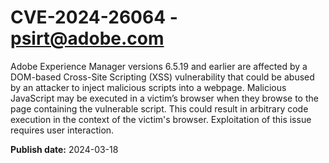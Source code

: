 # CVE-2024-26064 - psirt@adobe.com

Adobe Experience Manager versions 6.5.19 and earlier are affected by a DOM-based Cross-Site Scripting (XSS) vulnerability that could be abused by an attacker to inject malicious scripts into a webpage. Malicious JavaScript may be executed in a victim’s browser when they browse to the page containing the vulnerable script. This could result in arbitrary code execution in the context of the victim's browser. Exploitation of this issue requires user interaction.

**Publish date:** 2024-03-18
